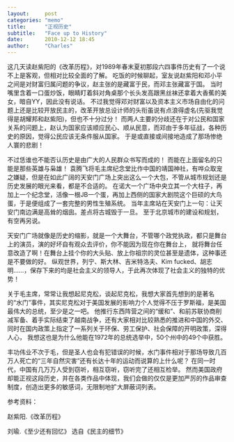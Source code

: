 ```yaml
---
layout:     post
categories: "memo"
title:      "正视历史"
subtitle:   "Face up to History"
date:       2010-12-12 18:45
author:     "Charles"
---
```


这几天读赵紫阳的《改革历程》，对1989年春末夏初那段六四事件历史有了一个说不上是客观，但相对比较全面的了解。
吃饭的时候聊起，室友说赵紫阳和邓小平之间是对财富归属问题的争议，赵主张的是藏富于民，而邓主张藏富于国。
当时嘴里含着一口蛋炒饭，眼睛盯着斜对角桌那个长头发高跟黑丝袜还拿着大香蕉的美女，暗自YY，因此没有说话。
不过我觉得邓对财富以及资本主义市场自由化的问题上还是比较开放民主的，改革开放总设计师的头衔虽说有点浪得虚名(先驱我觉得是胡耀邦和赵紫阳)，但也不十分过分！
而两人主要的分歧还在于对公民和国家关系的问题上，赵认为国家应该顺应民心、顺从民意，而邓由于多年征战，各种历史的原因，觉得公民应该无条件服从国家。
于是或直接或间接地造成了那场惨绝人寰的悲剧！

不过恁谁也不能否认历史是由广大的人民群众书写而成的！
而能在上面留名的只能是那些英雄与枭雄！
袁腾飞将毛主席纪念堂比作中国的靖国神社，有哗众取宠之嫌疑，但是在如此广阔的天安门广场上突出这么一个大包，不管从城市规划还是历史发展的眼光来看，都是不合适的。
在诺大一个广场中央立其一个大柱子，再加上一个纪念堂，活像一根JB一个蛋，再加上西侧的国家大剧院这个巨硕的大鸟蛋，于是便组成了一套完整的男性生殖系统。
当年主席站在天安门上一句：让天安门南边满是高耸的烟囱。差点将古城毁于一旦。
至于北京城市的建设和规划，有空再另说。

天安门广场就像是历史的缩影，就是一个大舞台，不管哪个政党执政，都只是舞台上的演员，演的好坏自有观众去评价，你不能因为现在你在舞台上，
就将舞台任意改造了啊！在舞台上挂个你的大头贴、放上你祖宗的灵位甚至是遗体，这种事还是不要做的好。
纵观世界，列宁、斯大林、吉米特洛夫、Kim fucked、胡志明……，保存下来的均是社会主义的领导人，于此再次体现了社会主义的独特的优势！


关于毛主席，常常让我想起尼克松，谈起尼克松，我想大家首先想到的是著名的“水门”事件，其实尼克松对于美国发展的影响力个人觉得不压于罗斯福，是美国最伟大的总统，至少是之一吧。
他推行东西阵营之间的“缓和”、和前苏联协商削减军备、着手实际结束了越南战争，还有大家相对比较熟悉的推进和中国的外交、同时在国内政策上指定了一系列关于环保、劳工保护、社会保障的开明政策，深得人心，
我想这也是为什么他能在1972年的总统选举中，50个州中的49个中获胜。

丰功伟业不次于毛，但是圣人也会有犯错误的时候，水门事件相对于那场导致几百万人死亡的“三年自然灾害”还有长达十年的运动而说算的上什么呢？
在同一时代，中国有几万万人受到窃听，相互窃听，窃听完了还相互检举。
然而美国政府却能正视这段历史，并在各类作品中体现，我们会做的仅仅是更加严厉的作品审查制度，创造出更多的敏感词，无限制地扩大屏蔽词列表。

参考资料：

赵紫阳.《改革历程》

刘瑜.《至少还有回忆》 选自《民主的细节》